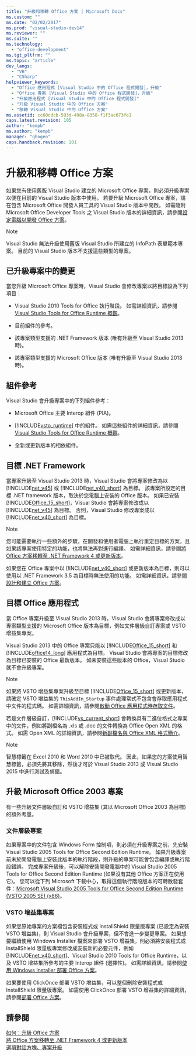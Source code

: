 ```yaml
---
title: "升級和移轉 Office 方案 | Microsoft Docs"
ms.custom: ""
ms.date: "02/02/2017"
ms.prod: "visual-studio-dev14"
ms.reviewer: ""
ms.suite: ""
ms.technology: 
  - "office-development"
ms.tgt_pltfrm: ""
ms.topic: "article"
dev_langs: 
  - "VB"
  - "CSharp"
helpviewer_keywords: 
  - "Office 應用程式 [Visual Studio 中的 Office 程式開發]，升級"
  - "Office 專案 [Visual Studio 中的 Office 程式開發]，升級"
  - "升級應用程式 [Visual Studio 中的 Office 程式開發]"
  - "升級 Visual Studio 中的 Office 方案"
  - "移轉 Visual Studio 中的 Office 方案"
ms.assetid: cc60cdcb-593d-498a-8358-f1f3ac673fe1
caps.latest.revision: 105
author: "kempb"
ms.author: "kempb"
manager: "ghogen"
caps.handback.revision: 101
---
```

# 升級和移轉 Office 方案
  如果您有使用舊版 Visual Studio 建立的 Microsoft Office 專案，則必須升級專案以便在目前的 Visual Studio 版本中使用。 若要升級 Microsoft Office 專案，請在包含 Microsoft Office 開發人員工具的 Visual Studio 版本中開啟。 如需隨附 Microsoft Office Developer Tools 之 Visual Studio 版本的詳細資訊，請參閱[設定電腦以開發 Office 方案](../vsto/configuring-a-computer-to-develop-office-solutions.md)。  
  
> [!NOTE]  
>  Visual Studio 無法升級使用舊版 Visual Studio 所建立的 InfoPath 表單範本專案。 目前的 Visual Studio 版本不支援這些類型的專案。  
  
## 已升級專案中的變更  
 當您升級 Microsoft Office 專案時，Visual Studio 會修改專案以將目標設為下列項目：  
  
-   Visual Studio 2010 Tools for Office 執行階段。 如需詳細資訊，請參閱[Visual Studio Tools for Office Runtime 概觀](../vsto/visual-studio-tools-for-office-runtime-overview.md)。  
  
-   目前組件的參考。  
  
-   該專案類型支援的 .NET Framework 版本 \(唯有升級至 Visual Studio 2013 時\)。  
  
-   該專案類型支援的 Microsoft Office 版本 \(唯有升級至 Visual Studio 2013 時\)。  
  
## 組件參考  
 Visual Studio 會升級專案中的下列組件參考：  
  
-   Microsoft Office 主要 Interop 組件 \(PIA\)。  
  
-   [!INCLUDE[vsto_runtime](../vsto/includes/vsto-runtime-md.md)] 中的組件。 如需這些組件的詳細資訊，請參閱 [Visual Studio Tools for Office Runtime 概觀](../vsto/visual-studio-tools-for-office-runtime-overview.md)。  
  
-   全新或更新版本的相依組件。  
  
## 目標 .NET Framework  
 當專案升級至 Visual Studio 2013 時，Visual Studio 會將專案修改為以 [!INCLUDE[net_v45](../vsto/includes/net-v45-md.md)] 或 [!INCLUDE[net_v40_short](../sharepoint/includes/net-v40-short-md.md)] 為目標。 該專案所設定的目標 .NET framework 版本，取決於您電腦上安裝的 Office 版本。 如果已安裝 [!INCLUDE[Office_15_short](../vsto/includes/office-15-short-md.md)]，Visual Studio 會將專案修改成以 [!INCLUDE[net_v45](../vsto/includes/net-v45-md.md)] 為目標。 否則，Visual Studio 修改專案成以 [!INCLUDE[net_v40_short](../sharepoint/includes/net-v40-short-md.md)] 為目標。  
  
> [!NOTE]  
>  您可能需要執行一些額外的步驟，在開發和使用者電腦上執行重定目標的方案，且如果該專案使用特定的功能，也將無法再對進行編譯。 如需詳細資訊，請參閱[將 Office 方案移轉至 .NET Framework 4 或更新版本](../vsto/migrating-office-solutions-to-the-dotnet-framework-4-or-later.md)。  
  
 如果您在 Office 專案中以 [!INCLUDE[net_v40_short](../sharepoint/includes/net-v40-short-md.md)] 或更新版本為目標，則可以使用以 .NET Framework 3.5 為目標時無法使用的功能。 如需詳細資訊，請參閱[設計和建立 Office 方案](../vsto/designing-and-creating-office-solutions.md)。  
  
## 目標 Office 應用程式  
 當 Office 專案升級至 Visual Studio 2013 時，Visual Studio 會將專案修改成以專案類型支援的 Microsoft Office 版本為目標，例如文件層級自訂專案或 VSTO 增益集專案。  
  
 Visual Studio 2013 中的 Office 專案只能以 [!INCLUDE[Office_15_short](../vsto/includes/office-15-short-md.md)] 和 [!INCLUDE[office14_long](../vsto/includes/office14-long-md.md)] 應用程式為目標。 Visual Studio 會將專案的目標修改為目標已安裝的 Office 最新版本。 如未安裝這些版本的 Office，Visual Studio 就不會升級專案。  
  
> [!NOTE]  
>  如果將 VSTO 增益集專案升級至目標 [!INCLUDE[Office_15_short](../vsto/includes/office-15-short-md.md)] 或更新版本，請確定 VSTO 增益集的 `ThisAddIn_Startup` 事件處理常式不包含會存取應用程式中文件的程式碼。 如需詳細資訊，請參閱[啟動 Office 應用程式時存取文件](../vsto/programming-vsto-add-ins.md#AccessingDocuments)。  
  
 若是文件層級自訂，[!INCLUDE[vs_current_short](../sharepoint/includes/vs-current-short-md.md)] 會轉換具有二進位格式之專案中的文件，例如將副檔名為 .xls 或 .doc 的文件轉換為 Office Open XML 的格式。 如需 Open XML 的詳細資訊，請參閱[新副檔名與 Office XML 格式簡介](https://support.office.com/en-nz/article/Introduction-to-new-file-name-extensions-eca81dcb-5626-4e5b-8362-524d13ae4ec1)。  
  
> [!NOTE]  
>  智慧標籤在 Excel 2010 和 Word 2010 中已被取代。 因此，如果您的方案使用智慧標籤，必須先將其移除，然後才可於  Visual Studio 2013 或 Visual Studio 2015 中進行測試及偵錯。  
  
## 升級 Microsoft Office 2003 專案  
 有一些升級文件層級自訂和 VSTO 增益集 \(其以 Microsoft Office 2003 為目標\) 的額外考量。  
  
### 文件層級專案  
 如果專案中的文件包含 Windows Form 控制項，則必須在升級專案之前，先安裝 Visual Studio 2005 Tools for Office Second Edition Runtime。 如果升級專案前未於開發電腦上安裝此版本的執行階段，則升級的專案可能會包含編譯或執行階段錯誤。 完成專案升級後，可以解除安裝開發電腦中的 Visual Studio 2005 Tools for Office Second Edition Runtime \(如果沒有其他 Office 方案正在使用它\)。 您可以從下列 Microsoft 下載中心，取得這個執行階段版本的可轉散發套件：[Microsoft Visual Studio 2005 Tools for Office Second Edition Runtime \(VSTO 2005 SE\) \(x86\)](http://go.microsoft.com/fwlink/?linkid=49612)。  
  
### VSTO 增益集專案  
 如果您原始專案的方案檔包含安裝程式或 InstallShield 限量版專案 \(已設定為安裝 VSTO 增益集\)，則 Visual Studio 會升級專案，但不會進一步變更專案。 如果想要繼續使用 Windows Installer 檔案來部署 VSTO 增益集，則必須將安裝程式或 InstallShield 限量版專案修改成安裝新的必要元件，例如 [!INCLUDE[net_v40_short](../sharepoint/includes/net-v40-short-md.md)]、Visual Studio 2010 Tools for Office Runtime，以及 VSTO 增益集所參考的主要 Interop 組件 \(選擇性\)。 如需詳細資訊，請參閱[使用 Windows Installer 部署 Office 方案](../vsto/deploying-an-office-solution-by-using-windows-installer.md)。  
  
 如果要使用 ClickOnce 部署 VSTO 增益集，可以整個刪除安裝程式或 InstallShield 限量版專案。 如需使用 ClickOnce 部署 VSTO 增益集的詳細資訊，請參閱[部署 Office 方案](../vsto/deploying-an-office-solution.md)。  
  
## 請參閱  
 [如何：升級 Office 方案](http://msdn.microsoft.com/zh-tw/a269e539-b717-4680-a568-2152b070347e)   
 [將 Office 方案移轉至 .NET Framework 4 或更新版本](../vsto/migrating-office-solutions-to-the-dotnet-framework-4-or-later.md)   
 [選項對話方塊、專案升級](../vsto/project-upgrade-options-dialog-box.md)  
  
  